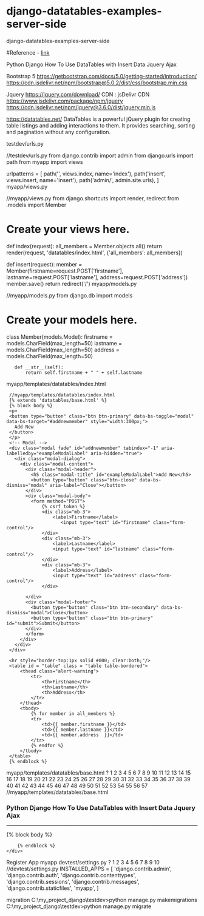 # django-datatables-examples-server-side
django-datatables-examples-server-side

#Reference - [link](https://tutorial101.blogspot.com/2022/04/python-django-how-to-use-datatables.html)


Python Django How To Use DataTables with Insert Data Jquery Ajax

Bootstrap 5
https://getbootstrap.com/docs/5.0/getting-started/introduction/
https://cdn.jsdelivr.net/npm/bootstrap@5.0.2/dist/css/bootstrap.min.css

Jquery
https://jquery.com/download/
CDN : jsDelivr CDN
https://www.jsdelivr.com/package/npm/jquery
https://cdn.jsdelivr.net/npm/jquery@3.6.0/dist/jquery.min.js

https://datatables.net/
DataTables is a powerful jQuery plugin for creating table listings and adding interactions to them. It provides searching, sorting and pagination without any configuration. 


testdev/urls.py

//testdev/urls.py
from django.contrib import admin
from django.urls import path
from myapp import views
 
urlpatterns = [
    path('', views.index, name='index'),
    path('insert', views.insert, name='insert'),
    path('admin/', admin.site.urls),
]
myapp/views.py

//myapp/views.py
from django.shortcuts import render, redirect
from .models import Member
 
# Create your views here.
def index(request):
    all_members = Member.objects.all()
    return render(request, 'datatables/index.html', {'all_members': all_members})
 
def insert(request):
    member = Member(firstname=request.POST['firstname'], lastname=request.POST['lastname'], address=request.POST['address'])
    member.save()
    return redirect('/')
myapp/models.py

   //myapp/models.py
   from django.db import models
    
   # Create your models here.
   class Member(models.Model):
       firstname = models.CharField(max_length=50)
       lastname = models.CharField(max_length=50)
       address = models.CharField(max_length=50)
     
       def __str__(self):
           return self.firstname + " " + self.lastname
           
   myapp/templates/datatables/index.html

     //myapp/templates/datatables/index.html
     {% extends 'datatables/base.html' %}
     {% block body %}
     <p>
     <button type="button" class="btn btn-primary" data-bs-toggle="modal" data-bs-target="#addnewmember" style="width:300px;">
       Add New
     </button>
     </p>
     <!-- Modal -->
     <div class="modal fade" id="addnewmember" tabindex="-1" aria-labelledby="exampleModalLabel" aria-hidden="true">
       <div class="modal-dialog">
         <div class="modal-content">
           <div class="modal-header">
             <h5 class="modal-title" id="exampleModalLabel">Add New</h5>
             <button type="button" class="btn-close" data-bs-dismiss="modal" aria-label="Close"></button>
           </div>
           <div class="modal-body">
             <form method="POST">
                 {% csrf_token %}
                 <div class="mb-3">
                     <label>Firstname</label>
                        <input type="text" id="firstname" class="form-control"/>
                 </div>        
                 <div class="mb-3">
                     <label>Lastname</label>
                     <input type="text" id="lastname" class="form-control"/>
                 </div>
                 <div class="mb-3">
                     <label>Address</label>
                     <input type="text" id="address" class="form-control"/>
                 </div>
              
           </div>
           <div class="modal-footer">
             <button type="button" class="btn btn-secondary" data-bs-dismiss="modal">Close</button>
             <button type="button" class="btn btn-primary" id="submit">Submit</button>
           </div>
           </form>
         </div>
       </div>
     </div>
      
     <hr style="border-top:1px solid #000; clear:both;"/>
     <table id = "table" class = "table table-bordered">
         <thead class="alert-warning">
             <tr>
                 <th>Firstname</th>
                 <th>Lastname</th>
                 <th>Address</th>
             </tr>
         </thead>
         <tbody>
             {% for member in all_members %}
             <tr>
                 <td>{{ member.firstname }}</td>
                 <td>{{ member.lastname }}</td>
                 <td>{{ member.address  }}</td>
             </tr>
             {% endfor %}
         </tbody>
     </table>
     {% endblock %}
myapp/templates/datatables/base.html
?
1
2
3
4
5
6
7
8
9
10
11
12
13
14
15
16
17
18
19
20
21
22
23
24
25
26
27
28
29
30
31
32
33
34
35
36
37
38
39
40
41
42
43
44
45
46
47
48
49
50
51
52
53
54
55
56
57
//myapp/templates/datatables/base.html
<!DOCTYPE html>
<html lang="en">
<head>
    <title>Python Django How To Use DataTables with Insert Data Jquery Ajax</title>
    <link rel="stylesheet" type="text/css" href="https://cdn.jsdelivr.net/npm/bootstrap@5.0.2/dist/css/bootstrap.min.css"/>
    <link rel = "stylesheet" type = "text/css" href = "https://cdn.datatables.net/1.11.5/css/jquery.dataTables.min.css"/>
    <meta charset="UTF-8" name="viewport" content="width=device-width, initial-scale=1"/>
</head>
<body>
<div class="container">
    <div class="row">
        <p><h3 class="text-primary">Python Django How To Use DataTables with Insert Data Jquery Ajax</h3></p>
        <hr style="border-top:1px dotted #ccc;"/>
        {% block body %}
  
        {% endblock %}
    </div>
</div>    
</body>
<script src="https://cdn.jsdelivr.net/npm/jquery@3.6.0/dist/jquery.min.js"></script>
<script src="https://cdn.jsdelivr.net/npm/bootstrap@5.0.2/dist/js/bootstrap.bundle.min.js"></script>
<script src = "https://cdn.datatables.net/1.11.5/js/jquery.dataTables.min.js"></script>
<script type = "text/javascript">
$(document).ready(function(){
    $('#table').DataTable();
     
    $('#submit').on('click', function(){
        $firstname = $('#firstname').val();
        $lastname = $('#lastname').val();
        $address = $('#address').val();
  
        if($firstname == "" || $lastname == "" || $address == ""){
            alert("Please complete field");
        }else{
            $.ajax({
                type: "POST",
                url: "insert",
                data:{
                    firstname: $firstname,
                    lastname: $lastname,
                    address: $address,
                    csrfmiddlewaretoken: $('input[name=csrfmiddlewaretoken]').val()
                },
                success: function(){
                    alert('Save Data');
                    $('#firstname').val('');
                    $('#lastname').val('');
                    $('#address').val('');
                    window.location = "/";
                }
            });
        }
    });
});
</script>
</html>
Register App myapp
devtest/settings.py
?
1
2
3
4
5
6
7
8
9
10
//devtest/settings.py
INSTALLED_APPS = [
    'django.contrib.admin',
    'django.contrib.auth',
    'django.contrib.contenttypes',
    'django.contrib.sessions',
    'django.contrib.messages',
    'django.contrib.staticfiles',
    'myapp',
]

migration
C:\my_project_django\testdev>python manage.py makemigrations
C:\my_project_django\testdev>python manage.py migrate
